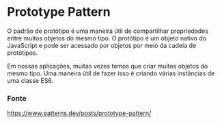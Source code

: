 # Prototype Pattern

O padrão de protótipo é uma maneira útil de compartilhar propriedades entre muitos objetos do mesmo tipo. O protótipo é um objeto nativo do JavaScript e pode ser acessado por objetos por meio da cadeia de protótipos.

Em nossas aplicações, muitas vezes temos que criar muitos objetos do mesmo tipo. Uma maneira útil de fazer isso é criando várias instâncias de uma classe ES6.

### Fonte
https://www.patterns.dev/posts/prototype-pattern/
